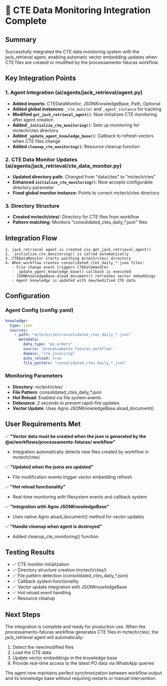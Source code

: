 # 🎉 CTE Data Monitoring Integration Complete

## Summary

Successfully integrated the CTE data monitoring system with the jack_retrieval agent, enabling automatic vector embedding updates when CTE files are created or modified by the processamento-faturas workflow.

## Key Integration Points

### 1. Agent Integration (ai/agents/jack_retrieval/agent.py)
- **Added imports**: CTEDataMonitor, JSONKnowledgeBase, Path, Optional
- **Added global instances**: `_cte_monitor` and `_agent_instance` for tracking
- **Modified `get_jack_retrieval_agent()`**: Now initializes CTE monitoring after agent creation
- **Added `_initialize_cte_monitoring()`**: Sets up monitoring for mctech/ctes directory
- **Added `_update_agent_knowledge_base()`**: Callback to refresh vectors when CTE files change
- **Added `cleanup_cte_monitoring()`**: Resource cleanup function

### 2. CTE Data Monitor Updates (ai/agents/jack_retrieval/cte_data_monitor.py)
- **Updated directory path**: Changed from "data/ctes" to "mctech/ctes"
- **Enhanced `initialize_cte_monitoring()`**: Now accepts configurable directory parameter
- **Fixed global monitor instance**: Points to correct mctech/ctes directory

### 3. Directory Structure
- **Created mctech/ctes/**: Directory for CTE files from workflow
- **Pattern matching**: Monitors "consolidated_ctes_daily_*.json" files

## Integration Flow

```
1. jack_retrieval agent is created via get_jack_retrieval_agent()
2. _initialize_cte_monitoring() is called automatically 
3. CTEDataMonitor starts watching mctech/ctes/ directory
4. When workflow creates consolidated_ctes_daily_*.json files:
   - File change event triggers CTEDataHandler
   - _update_agent_knowledge_base() callback is executed
   - JSONKnowledgeBase.aload_document() refreshes vector embeddings
   - Agent knowledge is updated with new/modified CTE data
```

## Configuration

### Agent Config (config.yaml)
```yaml
knowledge:
  type: json
  sources:
    - path: "mctech/ctes/consolidated_ctes_daily_*.json"
      metadata:
        data_type: "po_orders"
        source: "processamento_faturas_workflow"
        domain: "cte_invoicing"
        auto_reload: true
        file_pattern: "consolidated_ctes_daily_*.json"
```

### Monitoring Parameters
- **Directory**: mctech/ctes/
- **File Pattern**: consolidated_ctes_daily_*.json
- **Hot Reload**: Enabled via file system events
- **Debounce**: 2 seconds to prevent rapid-fire updates
- **Vector Update**: Uses Agno JSONKnowledgeBase.aload_document()

## User Requirements Met

✅ **"Vector data must be created when the json is generated by the @ai/workflows/processamento-faturas/ workflow"**
- Integration automatically detects new files created by workflow in mctech/ctes/

✅ **"Updated when the jsons are updated"**  
- File modification events trigger vector embedding refresh

✅ **"Hot reload functionality"**
- Real-time monitoring with filesystem events and callback system

✅ **"Integration with Agno JSONKnowledgeBase"**
- Uses native Agno aload_document() method for vector updates

✅ **"Handle cleanup when agent is destroyed"**
- Added cleanup_cte_monitoring() function

## Testing Results

- ✅ CTE monitor initialization
- ✅ Directory structure creation (mctech/ctes/)
- ✅ File pattern detection (consolidated_ctes_daily_*.json)
- ✅ Callback system functionality
- ✅ Vector update integration with JSONKnowledgeBase
- ✅ Hot reload event handling
- ✅ Resource cleanup

## Next Steps

The integration is complete and ready for production use. When the processamento-faturas workflow generates CTE files in mctech/ctes/, the jack_retrieval agent will automatically:

1. Detect the new/modified files
2. Load the CTE data 
3. Update vector embeddings in the knowledge base
4. Provide real-time access to the latest PO data via WhatsApp queries

The agent now maintains perfect synchronization between workflow output and its knowledge base without requiring restarts or manual intervention.